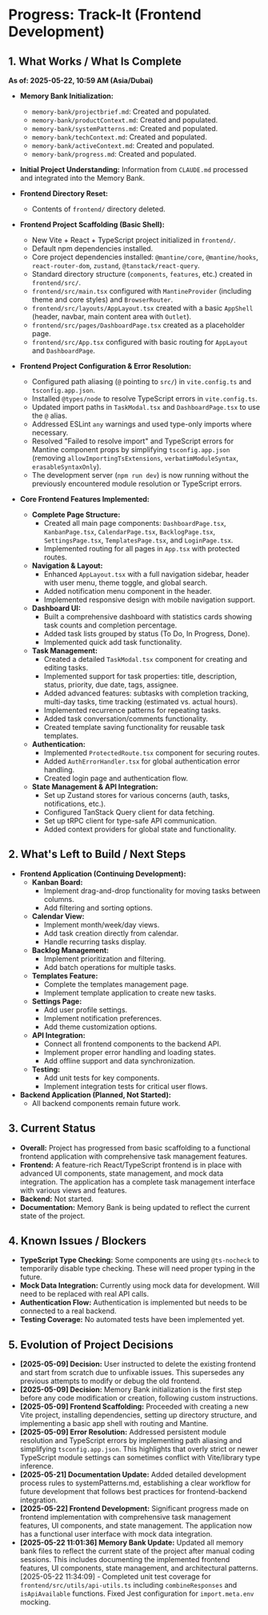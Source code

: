 # Progress: Track-It (Frontend Development)

## 1. What Works / What Is Complete

**As of: 2025-05-22, 10:59 AM (Asia/Dubai)**

- **Memory Bank Initialization:**
    - `memory-bank/projectbrief.md`: Created and populated.
    - `memory-bank/productContext.md`: Created and populated.
    - `memory-bank/systemPatterns.md`: Created and populated.
    - `memory-bank/techContext.md`: Created and populated.
    - `memory-bank/activeContext.md`: Created and populated.
    - `memory-bank/progress.md`: Created and populated.
- **Initial Project Understanding:** Information from `CLAUDE.md` processed and integrated into the Memory Bank.
- **Frontend Directory Reset:**
    - Contents of `frontend/` directory deleted.
- **Frontend Project Scaffolding (Basic Shell):**
    - New Vite + React + TypeScript project initialized in `frontend/`.
    - Default npm dependencies installed.
    - Core project dependencies installed: `@mantine/core`, `@mantine/hooks`, `react-router-dom`, `zustand`, `@tanstack/react-query`.
    - Standard directory structure (`components`, `features`, etc.) created in `frontend/src/`.
    - `frontend/src/main.tsx` configured with `MantineProvider` (including theme and core styles) and `BrowserRouter`.
    - `frontend/src/layouts/AppLayout.tsx` created with a basic `AppShell` (header, navbar, main content area with `Outlet`).
    - `frontend/src/pages/DashboardPage.tsx` created as a placeholder page.
    - `frontend/src/App.tsx` configured with basic routing for `AppLayout` and `DashboardPage`.

- **Frontend Project Configuration & Error Resolution:**
    - Configured path aliasing (`@` pointing to `src/`) in `vite.config.ts` and `tsconfig.app.json`.
    - Installed `@types/node` to resolve TypeScript errors in `vite.config.ts`.
    - Updated import paths in `TaskModal.tsx` and `DashboardPage.tsx` to use the `@` alias.
    - Addressed ESLint `any` warnings and used type-only imports where necessary.
    - Resolved "Failed to resolve import" and TypeScript errors for Mantine component props by simplifying `tsconfig.app.json` (removing `allowImportingTsExtensions`, `verbatimModuleSyntax`, `erasableSyntaxOnly`).
    - The development server (`npm run dev`) is now running without the previously encountered module resolution or TypeScript errors.

- **Core Frontend Features Implemented:**
    - **Complete Page Structure:**
        - Created all main page components: `DashboardPage.tsx`, `KanbanPage.tsx`, `CalendarPage.tsx`, `BacklogPage.tsx`, `SettingsPage.tsx`, `TemplatesPage.tsx`, and `LoginPage.tsx`.
        - Implemented routing for all pages in `App.tsx` with protected routes.
    - **Navigation & Layout:**
        - Enhanced `AppLayout.tsx` with a full navigation sidebar, header with user menu, theme toggle, and global search.
        - Added notification menu component in the header.
        - Implemented responsive design with mobile navigation support.
    - **Dashboard UI:**
        - Built a comprehensive dashboard with statistics cards showing task counts and completion percentage.
        - Added task lists grouped by status (To Do, In Progress, Done).
        - Implemented quick add task functionality.
    - **Task Management:**
        - Created a detailed `TaskModal.tsx` component for creating and editing tasks.
        - Implemented support for task properties: title, description, status, priority, due date, tags, assignee.
        - Added advanced features: subtasks with completion tracking, multi-day tasks, time tracking (estimated vs. actual hours).
        - Implemented recurrence patterns for repeating tasks.
        - Added task conversation/comments functionality.
        - Created template saving functionality for reusable task templates.
    - **Authentication:**
        - Implemented `ProtectedRoute.tsx` component for securing routes.
        - Added `AuthErrorHandler.tsx` for global authentication error handling.
        - Created login page and authentication flow.
    - **State Management & API Integration:**
        - Set up Zustand stores for various concerns (auth, tasks, notifications, etc.).
        - Configured TanStack Query client for data fetching.
        - Set up tRPC client for type-safe API communication.
        - Added context providers for global state and functionality.

## 2. What's Left to Build / Next Steps

- **Frontend Application (Continuing Development):**
    - **Kanban Board:**
        - Implement drag-and-drop functionality for moving tasks between columns.
        - Add filtering and sorting options.
    - **Calendar View:**
        - Implement month/week/day views.
        - Add task creation directly from calendar.
        - Handle recurring tasks display.
    - **Backlog Management:**
        - Implement prioritization and filtering.
        - Add batch operations for multiple tasks.
    - **Templates Feature:**
        - Complete the templates management page.
        - Implement template application to create new tasks.
    - **Settings Page:**
        - Add user profile settings.
        - Implement notification preferences.
        - Add theme customization options.
    - **API Integration:**
        - Connect all frontend components to the backend API.
        - Implement proper error handling and loading states.
        - Add offline support and data synchronization.
    - **Testing:**
        - Add unit tests for key components.
        - Implement integration tests for critical user flows.
- **Backend Application (Planned, Not Started):**
    - All backend components remain future work.

## 3. Current Status

- **Overall:** Project has progressed from basic scaffolding to a functional frontend application with comprehensive task management features.
- **Frontend:** A feature-rich React/TypeScript frontend is in place with advanced UI components, state management, and mock data integration. The application has a complete task management interface with various views and features.
- **Backend:** Not started.
- **Documentation:** Memory Bank is being updated to reflect the current state of the project.

## 4. Known Issues / Blockers

- **TypeScript Type Checking:** Some components are using `@ts-nocheck` to temporarily disable type checking. These will need proper typing in the future.
- **Mock Data Integration:** Currently using mock data for development. Will need to be replaced with real API calls.
- **Authentication Flow:** Authentication is implemented but needs to be connected to a real backend.
- **Testing Coverage:** No automated tests have been implemented yet.

## 5. Evolution of Project Decisions

- **[2025-05-09] Decision:** User instructed to delete the existing frontend and start from scratch due to unfixable issues. This supersedes any previous attempts to modify or debug the old frontend.
- **[2025-05-09] Decision:** Memory Bank initialization is the first step before any code modification or creation, following custom instructions.
- **[2025-05-09] Frontend Scaffolding:** Proceeded with creating a new Vite project, installing dependencies, setting up directory structure, and implementing a basic app shell with routing and Mantine.
- **[2025-05-09] Error Resolution:** Addressed persistent module resolution and TypeScript errors by implementing path aliasing and simplifying `tsconfig.app.json`. This highlights that overly strict or newer TypeScript module settings can sometimes conflict with Vite/library type inference.
- **[2025-05-21] Documentation Update:** Added detailed development process rules to systemPatterns.md, establishing a clear workflow for future development that follows best practices for frontend-backend integration.
- **[2025-05-22] Frontend Development:** Significant progress made on frontend implementation with comprehensive task management features, UI components, and state management. The application now has a functional user interface with mock data integration.
- **[2025-05-22 11:01:36] Memory Bank Update:** Updated all memory bank files to reflect the current state of the project after manual coding sessions. This includes documenting the implemented frontend features, UI components, state management, and architectural patterns.
[2025-05-22 11:34:09] - Completed unit test coverage for `frontend/src/utils/api-utils.ts` including `combineResponses` and `isApiAvailable` functions. Fixed Jest configuration for `import.meta.env` mocking.